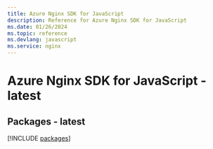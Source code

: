 ```yaml
---
title: Azure Nginx SDK for JavaScript
description: Reference for Azure Nginx SDK for JavaScript
ms.date: 01/26/2024
ms.topic: reference
ms.devlang: javascript
ms.service: nginx
---
```

# Azure Nginx SDK for JavaScript - latest
## Packages - latest
[!INCLUDE [packages](nginx-index.md)]